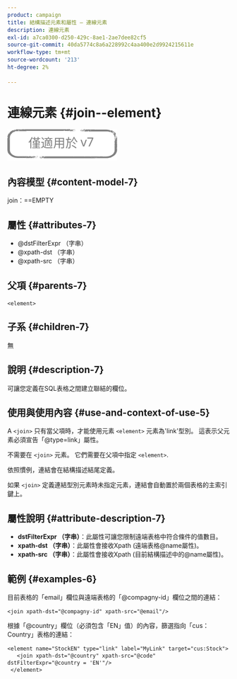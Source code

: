 ```yaml
---
product: campaign
title: 結構描述元素和屬性 — 連線元素
description: 連線元素
exl-id: a7ca0300-d250-429c-8ae1-2ae7dee82cf5
source-git-commit: 40da5774c8a6a228992c4aa400e2d9924215611e
workflow-type: tm+mt
source-wordcount: '213'
ht-degree: 2%

---
```


# 連線元素 {#join--element}

![](../../../assets/v7-only.svg)

## 內容模型 {#content-model-7}

join：==EMPTY

## 屬性 {#attributes-7}

* @dstFilterExpr （字串）
* @xpath-dst （字串）
* @xpath-src （字串）

## 父項 {#parents-7}

`<element>`

## 子系 {#children-7}

無

## 說明 {#description-7}

可讓您定義在SQL表格之間建立聯結的欄位。

## 使用與使用內容 {#use-and-context-of-use-5}

A `<join>`  只有當父項時，才能使用元素  `<element>`  元素為&#39;link&#39;型別。 這表示父元素必須宣告「@type=link」屬性。

不需要在 `<join>`  元素。 它們需要在父項中指定  `<element>`.

依照慣例，連結會在結構描述結尾定義。

如果 `<join>` 定義連結型別元素時未指定元素，連結會自動置於兩個表格的主索引鍵上。

## 屬性說明 {#attribute-description-7}

* **dstFilterExpr （字串）**：此屬性可讓您限制遠端表格中符合條件的值數目。
* **xpath-dst （字串）**：此屬性會接收Xpath (遠端表格@name屬性)。
* **xpath-src （字串）**：此屬性會接收Xpath (目前結構描述中的@name屬性)。

## 範例 {#examples-6}

目前表格的「email」欄位與遠端表格的「@compagny-id」欄位之間的連結：

```
<join xpath-dst="@compagny-id" xpath-src="@email"/>
```

根據「@country」欄位（必須包含「EN」值）的內容，篩選指向「cus：Country」表格的連結：

```
<element name="StockEN" type="link" label="MyLink" target="cus:Stock">
   <join xpath-dst="@country" xpath-src="@code" dstFilterExpr="@country = 'EN'"/>
 </element>
```
